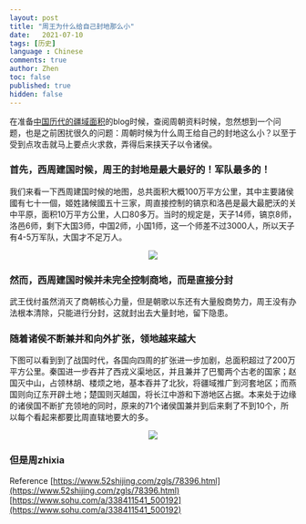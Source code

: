 ```yaml
---
layout: post
title: "周王为什么给自己封地那么小"
date:   2021-07-10
tags: [历史]
language : Chinese
comments: true
author: Zhen
toc: false
published: true
hidden: false
---
```

在准备[中国历代的疆域面积](/中国历代的疆域面积)的blog时候，查阅周朝资料时候，忽然想到一个问题，也是之前困扰很久的问题：周朝时候为什么周王给自己的封地这么小？以至于受到点攻击就马上要点火求救，弄得后来挟天子以令诸侯。

### 首先，西周建国时候，周王的封地是最大最好的！军队最多的！
我们来看一下西周建国时候的地图，总共面积大概100万平方公里，其中主要諸侯國有七十一個，姬姓諸候國五十三家，周直接控制的镐京和洛邑是最大最肥沃的关中平原，面积10万平方公里，人口80多万。当时的规定是，天子14师，镐京8师，洛邑6师，剩下大国3师，中国2师，小国1师，这一个师差不过3000人，所以天子有4-5万军队，大国才不足万人。
<p align="center"> <img src="{{ site.imageurl }}/中国疆域1.png"> </p> 

### 然而，西周建国时候并未完全控制商地，而是直接分封
武王伐纣虽然消灭了商朝核心力量，但是朝歌以东还有大量殷商势力，周王没有办法根本清除，只能进行分封，这就封出去大量封地，留下隐患。

### 随着诸侯不断兼并和向外扩张，领地越来越大
下图可以看到到了战国时代，各国向四周的扩张进一步加剧，总面积超过了200万平方公里。秦国进一步吞并了西戎义渠地区，并且兼并了巴蜀两个古老的国家；赵国灭中山，占领林胡、楼烦之地，基本吞并了北狄，将疆域推广到河套地区；而燕国则向辽东开辟土地；楚国则灭越国，将长江中游和下游地区占据。本来处于边缘的诸侯国不断扩充领地的同时，原来的71个诸侯国兼并到后来剩了不到10个，所以每个看起来都要比周直辖地要大的多。
<p align="center"> <img src="{{ site.imageurl }}/中国疆域2.png"> </p> 

### 但是周zhixia

Reference
[https://www.52shijing.com/zgls/78396.html](https://www.52shijing.com/zgls/78396.html)
[https://www.sohu.com/a/338411541_500192](https://www.sohu.com/a/338411541_500192)
<!--stackedit_data:
eyJoaXN0b3J5IjpbMTc5NTk1MzMzMiwxOTg1NDA4MTY3LDEyNj
IyMjI0ODldfQ==
-->